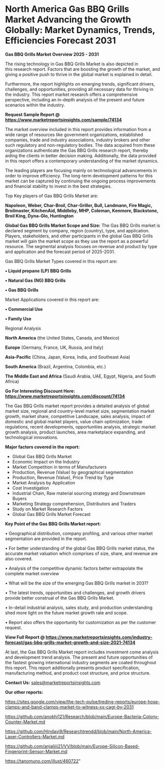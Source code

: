 # North America Gas BBQ Grills Market Advancing the Growth Globally: Market Dynamics, Trends, Efficiencies Forecast 2031

<Strong> Gas BBQ Grills Market Overview 2025 - 2031</strong>

The rising technology in Gas BBQ Grills Market is also depicted in this research report. Factors that are boosting the growth of the market, and giving a positive push to thrive in the global market is explained in detail.

Furthermore, the report highlights on emerging trends, significant drivers, challenges, and opportunities, providing all necessary data for thriving in the industry. This report market research offers a comprehensive perspective, including an in-depth analysis of the present and future scenarios within the industry.

<strong>Request Sample Report @ <a href=https://www.marketreportsinsights.com/sample/74134>https://www.marketreportsinsights.com/sample/74134</a></strong>

The market overview included in this report provides information from a wide range of resources like government organizations, established companies, trade and industry associations, industry brokers and other such regulatory and non-regulatory bodies. The data acquired from these organizations authenticate the Gas BBQ Grills research report, thereby aiding the clients in better decision making. Additionally, the data provided in this report offers a contemporary understanding of the market dynamics.

The leading players are focusing mainly on technological advancements in order to improve efficiency. The long-term development patterns for this market can be captured by continuing the ongoing process improvements and financial stability to invest in the best strategies.

Top Key players of Gas BBQ Grills Market are:

<strong>Napoleon, Weber, Char-Broil, Char-Griller, Bull, Landmann, Fire Magic, Broilmaster, KitchenAid, Middleby, MHP, Coleman, Kenmore, Blackstone, Broil King, Dyna-Glo, Huntington</strong>

<strong><b>Global Gas BBQ Grills Market Scope and Size:</b></strong>
The Gas BBQ Grills market is declared segment by company, region (country), type, and application. Players, stakeholders, and other participants in the global Gas BBQ Grills market will gain the market scope as they use the report as a powerful resource. The segmental analysis focuses on revenue and product by type and application and the forecast period of 2025-2031.

Gas BBQ Grills Market Types covered in this report are:

<strong>• Liquid propane (LP) BBQ Grills

• Natural Gas (NG) BBQ Grills

• Gas BBQ Grills</strong>

Market Applications covered in this report are:

<strong>• Commercial Use

• Family Use</strong> 

Regional Analysis

<strong>North America</strong> (the United States, Canada, and Mexico)

<strong>Europe</strong> (Germany, France, UK, Russia, and Italy)

<strong>Asia-Pacific</strong> (China, Japan, Korea, India, and Southeast Asia)

<strong>South America</strong> (Brazil, Argentina, Colombia, etc.)

<strong>The Middle East and Africa</strong> (Saudi Arabia, UAE, Egypt, Nigeria, and South Africa)

<strong>Go For Interesting Discount Here: <a href=https://www.marketreportsinsights.com/discount/74134>https://www.marketreportsinsights.com/discount/74134</a></strong>

The Gas BBQ Grills market report provides a detailed analysis of global market size, regional and country-level market size, segmentation market growth, market share, competitive Landscape, sales analysis, impact of domestic and global market players, value chain optimization, trade regulations, recent developments, opportunities analysis, strategic market growth analysis, product launches, area marketplace expanding, and technological innovations.

<strong><b>Major factors covered in the report:</b></strong>
<ul>
  <li>Global Gas BBQ Grills Market </li>
  <li>Economic Impact on the Industry</li>
  <li>Market Competition in terms of Manufacturers</li>
  <li>Production, Revenue (Value) by geographical segmentation</li>
  <li>Production, Revenue (Value), Price Trend by Type</li>
  <li>Market Analysis by Application</li>
  <li>Cost Investigation</li>
  <li>Industrial Chain, Raw material sourcing strategy and Downstream Buyers</li>
  <li>Marketing Strategy comprehension, Distributors and Traders</li>
  <li>Study on Market Research Factors</li>
  <li>Global Gas BBQ Grills Market Forecast</li>
</ul>

<strong><b>Key Point of the Gas BBQ Grills Market report:</b></strong>

• Geographical distribution, company profiling, and various other market segmentation are provided in the report.

• For better understanding of the global Gas BBQ Grills market status, the accurate market valuation which comprises of size, share, and revenue are also covered.

• Analysis of the competitive dynamic factors better extrapolate the complete market overview

• What will be the size of the emerging Gas BBQ Grills market in 2031?

• The latest trends, opportunities and challenges, and growth drivers provide better construal of the Gas BBQ Grills Market.

• In-detail industrial analysis, sales study, and production understanding shed more light on the future market growth rate and scope.

• Report also offers the opportunity for customization as per the customer request.

<strong><b>View Full Report @ <a href=https://www.marketreportsinsights.com/industry-forecast/gas-bbq-grills-market-growth-and-size-2021-74134>https://www.marketreportsinsights.com/industry-forecast/gas-bbq-grills-market-growth-and-size-2021-74134</a></b></strong>


At last, the Gas BBQ Grills Market report includes investment come analysis and development trend analysis. The present and future opportunities of the fastest growing international industry segments are coated throughout this report. This report additionally presents product specification, manufacturing method, and product cost structure, and price structure.

<strong>Contact Us:</strong>
sales@marketreportsinsights.com

<strong>Our other reports:</strong>

<a href=https://sites.google.com/view/the-tech-pulse/treding-reports/europe-hose-clamps-and-band-clamps-market-to-witness-xx-cagr-by-2031>https://sites.google.com/view/the-tech-pulse/treding-reports/europe-hose-clamps-and-band-clamps-market-to-witness-xx-cagr-by-2031</a>

<a href=https://github.com/anokhi121/Research/blob/main/Europe-Bacteria-Colony-Counter-Market.md>https://github.com/anokhi121/Research/blob/main/Europe-Bacteria-Colony-Counter-Market.md</a>

<a href=https://github.com/Hindavi9/Researchtrendd/blob/main/North-America-Laser-Controllers-Market.md>https://github.com/Hindavi9/Researchtrendd/blob/main/North-America-Laser-Controllers-Market.md</a>

<a href=https://github.com/anjaliiii21/VV/blob/main/Europe-Silicon-Based-Fingerprint-Sensor-Market.md>https://github.com/anjaliiii21/VV/blob/main/Europe-Silicon-Based-Fingerprint-Sensor-Market.md</a>

<a href=https://tanomuno.com/illust/460722>https://tanomuno.com/illust/460722</a>"
